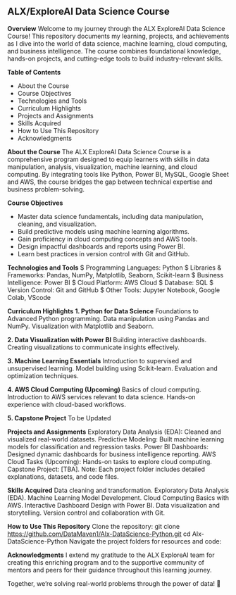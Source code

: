 ## ALX/ExploreAI Data Science Course
**Overview**
Welcome to my journey through the ALX ExploreAI Data Science Course! This repository documents my learning, projects, and achievements as I dive into the world of data science, machine learning, cloud computing, and business intelligence. The course combines foundational knowledge, hands-on projects, and cutting-edge tools to build industry-relevant skills.

**Table of Contents**
-  About the Course
-  Course Objectives
-  Technologies and Tools
-  Curriculum Highlights
-  Projects and Assignments
-  Skills Acquired
-   How to Use This Repository
-   Acknowledgments

**About the Course**
The ALX ExploreAI Data Science Course is a comprehensive program designed to equip learners with skills in data manipulation, analysis, visualization, machine learning, and cloud computing. By integrating tools like Python, Power BI, MySQL, Google Sheet and AWS, the course bridges the gap between technical expertise and business problem-solving.

**Course Objectives**
*  Master data science fundamentals, including data manipulation, cleaning, and visualization.
*  Build predictive models using machine learning algorithms.
*  Gain proficiency in cloud computing concepts and AWS tools.
*  Design impactful dashboards and reports using Power BI.
*  Learn best practices in version control with Git and GitHub.

**Technologies and Tools**
$  Programming Languages: Python
$  Libraries & Frameworks: Pandas, NumPy, Matplotlib, Seaborn, Scikit-learn
$  Business Intelligence: Power BI
$  Cloud Platform: AWS Cloud
$  Database: SQL
$  Version Control: Git and GitHub
$  Other Tools: Jupyter Notebook, Google Colab, VScode

**Curriculum Highlights**
**1. Python for Data Science**
Foundations to Advanced Python programming.
Data manipulation using Pandas and NumPy.
Visualization with Matplotlib and Seaborn.

**2. Data Visualization with Power BI**
Building interactive dashboards.
Creating visualizations to communicate insights effectively.

**3. Machine Learning Essentials**
Introduction to supervised and unsupervised learning.
Model building using Scikit-learn.
Evaluation and optimization techniques.

**4. AWS Cloud Computing (Upcoming)**
Basics of cloud computing.
Introduction to AWS services relevant to data science.
Hands-on experience with cloud-based workflows.

**5. Capstone Project**
To be Updated

**Projects and Assignments**
Exploratory Data Analysis (EDA): Cleaned and visualized real-world datasets.
Predictive Modeling: Built machine learning models for classification and regression tasks.
Power BI Dashboards: Designed dynamic dashboards for business intelligence reporting.
AWS Cloud Tasks (Upcoming): Hands-on tasks to explore cloud computing.
Capstone Project: [TBA].
Note: Each project folder includes detailed explanations, datasets, and code files.

**Skills Acquired**
Data cleaning and transformation.
Exploratory Data Analysis (EDA).
Machine Learning Model Development.
Cloud Computing Basics with AWS.
Interactive Dashboard Design with Power BI.
Data visualization and storytelling.
Version control and collaboration with Git.

**How to Use This Repository**
Clone the repository:
git clone https://github.com/DataMaven1/Alx-DataScience-Python.git
cd Alx-DataScience-Python
Navigate the project folders for resources and code:

**Acknowledgments**
I extend my gratitude to the ALX ExploreAI team for creating this enriching program and to the supportive community of mentors and peers for their guidance throughout this learning journey.

Together, we’re solving real-world problems through the power of data! 🚀
